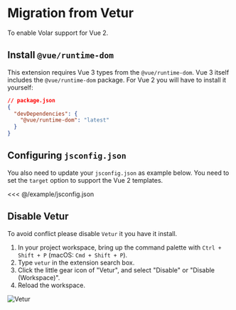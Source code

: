 # Migration from Vetur

To enable Volar support for Vue 2.

## Install `@vue/runtime-dom`

This extension requires Vue 3 types from the `@vue/runtime-dom`. Vue 3 itself includes the `@vue/runtime-dom` package. For Vue 2 you will have to install it yourself:

```json
// package.json
{
  "devDependencies": {
    "@vue/runtime-dom": "latest"
  }
}
```

## Configuring `jsconfig.json`

You also need to update your `jsconfig.json` as example below. You need to set the `target` option to support the Vue 2 templates.

<<< @/example/jsconfig.json

## Disable Vetur

To avoid conflict please disable `Vetur` it you have it install.

1. In your project workspace, bring up the command palette with `Ctrl + Shift + P` (macOS: `Cmd + Shift + P`).
1. Type `vetur` in the extension search box.
1. Click the little gear icon of "Vetur", and select "Disable" or "Disable (Workspace)".
1. Reload the workspace.

![Vetur](/resources/screenshots/vscode-disable-vetur.png)

